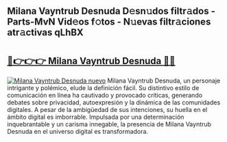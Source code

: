 ## Milana Vayntrub Desnuda D𝚎sn𝚞dos filtr𝚊dos - Parts-MvN Vid𝚎os f𝚘tos - N𝚞evas filtr𝚊ciones atr𝚊ctivas qLhBX

# <h2><a href="http://mb40w4s.tromn.icu/?c=Milana+Vayntrub+Desnuda">🔗👉👉👉 Milana Vayntrub Desnuda 🔗🔗</a></h2>

[![Milana Vayntrub Desnuda nuevo](https://i.imgur.com/pEAQMta.gif)](http://mb40w4s.tromn.icu/?c=Milana+Vayntrub+Desnuda)
Milana Vayntrub Desnuda, un personaje intrigante y polémico, elude la definición fácil. Su distintivo estilo de comunicación en línea ha cautivado y provocado críticas, generando debates sobre privacidad, autoexpresión y la dinámica de las comunidades digitales. A pesar de la ambigüedad de sus intenciones, su huella en el ámbito digital es imborrable. Impulsada por una determinación inquebrantable y un carisma innegable, la presencia de Milana Vayntrub Desnuda en el universo digital es transformadora.
